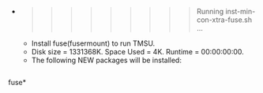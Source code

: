 * >>>>>>>>> Running inst-min-con-xtra-fuse.sh ...
  * Install fuse(fusermount) to run TMSU.
  * Disk size = 1331368K. Space Used = 4K. Runtime = 00:00:00:00.
  * The following NEW packages will be installed:
  ```bash
fuse*
  ```
